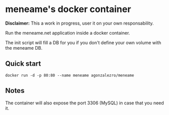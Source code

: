meneame's docker container
==========================

**Disclaimer:** This a work in progress, user it on your own responsability.

Run the meneame.net application inside a docker container.

The init script will fill a DB for you if you don't define your own volume with
the meneame DB.

Quick start
-----------

    docker run -d -p 80:80 --name meneame agonzalezro/meneame

Notes
-----

The container will also expose the port 3306 (MySQL) in case that you need it.

